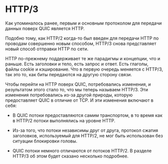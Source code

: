 # HTTP/3
Как упоминалось ранее, первым и основным протоколом для передачи данных
поверх QUIC является HTTP.

Подобно тому, как HTTP/2 когда-то был введен для передачи HTTP по проводам
совершенно новым способом, HTTP/3 снова представляет новый способ отправки
HTTP по сети.

HTTP по-прежнему поддерживает те же парадигмы и концепции, что и раньше.
Есть заголовки и тело, есть запрос и ответ. Есть глаголы, файлы cookie и
кэширование. Что в первую очередь меняется с HTTP/3, так это то, как биты
передаются на другую сторону связи.

Чтобы перейти на HTTP поверх QUIC, потребовались изменения, и результатом
этого стало то, что мы теперь называем HTTP/3. Эти изменения потребовались
из-за другой природы, которую предоставляет QUIC в отличие от TCP.
И эти изменения включают в себя:
 - В QUIC потоки предоставляются самим транспортом, в то время как в HTTP/2
   потоки выполнялись на уровне HTTP.

 - Из-за того, что потоки независимы друг от друга, протокол сжатия заголовков,
   используемый для HTTP/2, не мог быть использован без ситуации блокировки головы.

 - QUIC потоки немного отличаются от потоков HTTP/2. В разделе HTTP/3 об этом будет
   сказано несколько подробнее.
